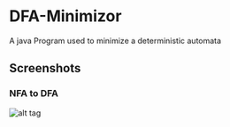 # DFA-Minimizor
A java Program used to minimize a deterministic automata

## Screenshots

### NFA to DFA

![alt tag](https://github.com/nkg447/DFA-Minimizer/raw/master/screenshots/nfa-dfa.png)